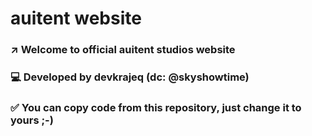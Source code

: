 # auitent website
### ↗️ Welcome to official auitent studios website
### 💻 Developed by devkrajeq (dc: @skyshowtime)
### ✅ You can copy code from this repository, just change it to yours ;-)
